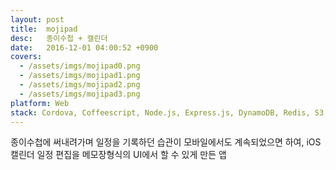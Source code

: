```yaml
---
layout: post
title:  mojipad
desc:   종이수첩 + 캘린더
date:   2016-12-01 04:00:52 +0900
covers:
  - /assets/imgs/mojipad0.png
  - /assets/imgs/mojipad1.png
  - /assets/imgs/mojipad2.png
  - /assets/imgs/mojipad3.png
platform: Web
stack: Cordova, Coffeescript, Node.js, Express.js, DynamoDB, Redis, S3, EC2
---
```

종이수첩에 써내려가며 일정을 기록하던 습관이 모바일에서도 계속되었으면 하여, iOS 캘린더 일정 편집을 메모장형식의 UI에서 할 수 있게 만든 앱
